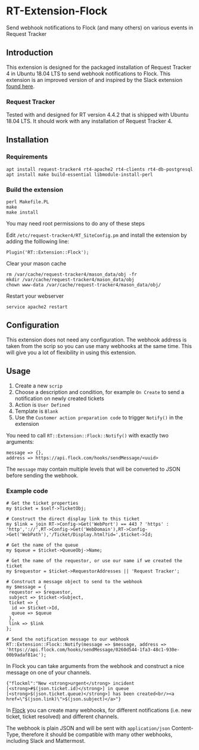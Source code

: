 # RT-Extension-Flock
Send webhook notifications to Flock (and many others) on various events in Request Tracker

## Introduction
This extension is designed for the packaged installation of Request Tracker 4 in Ubuntu 18.04 LTS to send webhook notifications to Flock. This extension is an improved version of and inspired by the Slack extension [found here](https://github.com/andrewwippler/RT-Extension-Slack).

### Request Tracker
Tested with and designed for RT version 4.4.2 that is shipped with Ubuntu 18.04 LTS. It should work with any installation of Request Tracker 4.

## Installation

### Requirements
    apt install request-tracker4 rt4-apache2 rt4-clients rt4-db-postgresql
    apt install make build-essential libmodule-install-perl

### Build the extension
    perl Makefile.PL
    make
    make install

You may need root permissions to do any of these steps

Edit `/etc/request-tracker4/RT_SiteConfig.pm` and install the extension by adding the folllowing line:

    Plugin('RT::Extension::Flock');

Clear your mason cache

    rm /var/cache/request-tracker4/mason_data/obj -fr
    mkdir /var/cache/request-tracker4/mason_data/obj
    chown www-data /var/cache/request-tracker4/mason_data/obj/

Restart your webserver

    service apache2 restart

## Configuration

This extension does not need any configuration. The webhook address is taken from the scrip so you can use many webhooks at the same time. This will give you a lot of flexibility in using this extension.

## Usage

1. Create a new `scrip`
1. Choose a description and condition, for example `On Create` to send a notification on newly created tickets
1. Action is `User Defined`
1. Template is `Blank`
1. Use the `Customer action preparation code` to trigger `Notify()` in the extension

You need to call `RT::Extension::Flock::Notify()` with exactly two arguments:

    message => {},
    address => https://api.flock.com/hooks/sendMessage/<uuid>

The `message` may contain multiple levels that will be converted to JSON before sending the webhook.

### Example code

```
# Get the ticket properties
my $ticket = $self->TicketObj;

# Construct the direct display link to this ticket
my $link = join RT->Config->Get('WebPort') == 443 ? 'https' : 'http','://',RT->Config->Get('WebDomain'),RT->Config->Get('WebPath'),'/Ticket/Display.html?id=',$ticket->Id;

# Get the name of the queue
my $queue = $ticket->QueueObj->Name;

# Get the name of the requestor, or use our name if we created the ticket
my $requestor = $ticket->RequestorAddresses || 'Request Tracker';

# Construct a message object to send to the webhook
my $message = {
 requestor => $requestor,
 subject => $ticket->Subject,
 ticket => {
  id => $ticket->Id,
  queue => $queue
 },
 link => $link
};

# Send the notification message to our webhook
RT::Extension::Flock::Notify(message => $message, address => 'https://api.flock.com/hooks/sendMessage/0260d544-1fa3-48c1-930e-00b9adaf81ac');
```

In Flock you can take arguments from the webhook and construct a nice message on one of your channels.

```
{"flockml":"New <strong>urgent</strong> incident [<strong>#$(json.ticket.id)</strong>] in queue [<strong>$(json.ticket.queue)</strong>] has been created<br/><a href=\"$(json.link)\">$(json.subject)</a>"}
```

In [Flock](https://flock.com/) you can create many webhooks, for different notifications (i.e. new ticket, ticket resolved) and different channels.

The webhook is plain JSON and will be sent with `application/json` Content-Type, therefore it should be compatible with many other webhooks, including Slack and Mattermost.

